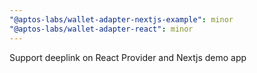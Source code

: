 ```yaml
---
"@aptos-labs/wallet-adapter-nextjs-example": minor
"@aptos-labs/wallet-adapter-react": minor
---
```


Support deeplink on React Provider and Nextjs demo app
